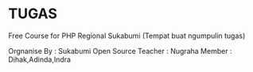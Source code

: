 # TUGAS

Free Course for PHP Regional Sukabumi
(Tempat buat ngumpulin tugas)

Orgnanise By : Sukabumi Open Source
Teacher : Nugraha
Member : Dihak,Adinda,Indra
